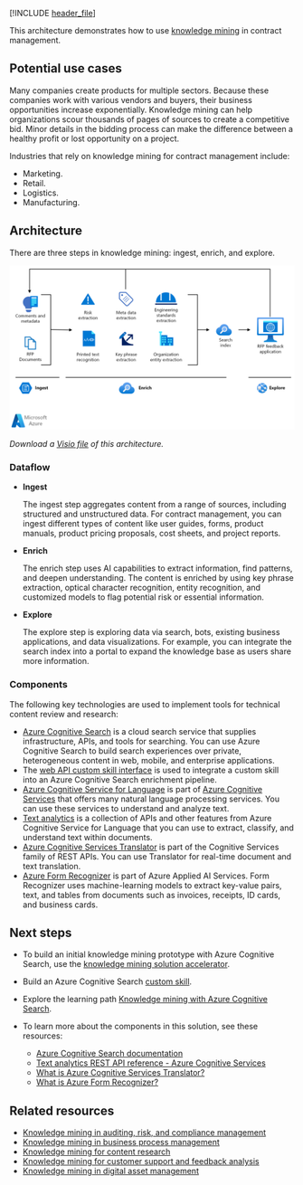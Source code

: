 <!-- cSpell:ignore pracjain -->

[!INCLUDE [header_file](../../../includes/sol-idea-header.md)]

This architecture demonstrates how to use [knowledge mining](https://azure.microsoft.com/solutions/knowledge-mining) in contract management.

## Potential use cases

Many companies create products for multiple sectors. Because these companies work with various vendors and buyers, their business opportunities increase exponentially. Knowledge mining can help organizations scour thousands of pages of sources to create a competitive bid. Minor details in the bidding process can make the difference between a healthy profit or lost opportunity on a project.

Industries that rely on knowledge mining for contract management include:

- Marketing.
- Retail.
- Logistics.
- Manufacturing.

## Architecture

There are three steps in knowledge mining: ingest, enrich, and explore.

[ ![Architecture Diagram: knowledge mining in contract management, with three steps: ingest, enrich, and explore.](../media/knowledge-mining-contract-management.png)](../media/knowledge-mining-contract-management.png#lightbox)

*Download a [Visio file](https://arch-center.azureedge.net/knowledge-mining-contract-management.vsdx) of this architecture.*

### Dataflow

- **Ingest**

  The ingest step aggregates content from a range of sources, including structured and unstructured data. For contract management, you can ingest different types of content like user guides, forms, product manuals, product pricing proposals, cost sheets, and project reports.

- **Enrich**

  The enrich step uses AI capabilities to extract information, find patterns, and deepen understanding. The content is enriched by using key phrase extraction, optical character recognition, entity recognition, and customized models to flag potential risk or essential information.

- **Explore**

  The explore step is exploring data via search, bots, existing business applications, and data visualizations. For example, you can integrate the search index into a portal to expand the knowledge base as users share more information.

### Components

The following key technologies are used to implement tools for technical content review and research:

- [Azure Cognitive Search](https://azure.microsoft.com/services/search) is a cloud search service that supplies infrastructure, APIs, and tools for searching. You can use Azure Cognitive Search to build search experiences over private, heterogeneous content in web, mobile, and enterprise applications.
- The [web API custom skill interface](/azure/search/cognitive-search-custom-skill-interface) is used to integrate a custom skill into an Azure Cognitive Search enrichment pipeline.
- [Azure Cognitive Service for Language](https://azure.microsoft.com/services/cognitive-services/language-service) is part of [Azure Cognitive Services](https://azure.microsoft.com/services/cognitive-services) that offers many natural language processing services. You can use these services to understand and analyze text.
- [Text analytics](https://azure.microsoft.com/services/cognitive-services/text-analytics) is a collection of APIs and other features from Azure Cognitive Service for Language that you can use to extract, classify, and understand text within documents.
- [Azure Cognitive Services Translator](https://azure.microsoft.com/services/cognitive-services/translator) is part of the Cognitive Services family of REST APIs. You can use Translator for real-time document and text translation.
- [Azure Form Recognizer](https://azure.microsoft.com/services/cognitive-services/form-recognizer) is part of Azure Applied AI Services. Form Recognizer uses machine-learning models to extract key-value pairs, text, and tables from documents such as invoices, receipts, ID cards, and business cards.

## Next steps

- To build an initial knowledge mining prototype with Azure Cognitive Search, use the [knowledge mining solution accelerator](/samples/azure-samples/azure-search-knowledge-mining/azure-search-knowledge-mining).
- Build an Azure Cognitive Search [custom skill](/azure/search/cognitive-search-custom-skill-interface).
- Explore the learning path [Knowledge mining with Azure Cognitive Search](/training/paths/implement-knowledge-mining-azure-cognitive-search).
- To learn more about the components in this solution, see these resources:

  - [Azure Cognitive Search documentation](/azure/search)
  - [Text analytics REST API reference - Azure Cognitive Services](/rest/api/cognitiveservices-textanalytics)
  - [What is Azure Cognitive Services Translator?](/azure/cognitive-services/translator/translator-overview)
  - [What is Azure Form Recognizer?](/azure/applied-ai-services/form-recognizer/overview)

## Related resources

- [Knowledge mining in auditing, risk, and compliance management](./auditing-and-risk-compliance.yml)
- [Knowledge mining in business process management](./business-process-management.yml)
- [Knowledge mining for content research](./content-research.yml)
- [Knowledge mining for customer support and feedback analysis](./customer-feedback-and-analytics.yml)
- [Knowledge mining in digital asset management](./digital-asset-management.yml)
